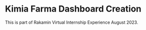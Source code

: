 # Kimia Farma Dashboard Creation

This is part of Rakamin Virtual Internship Experience August 2023.
